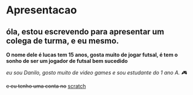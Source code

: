 # Apresentacao

## óla, estou escrevendo para apresentar um colega de turma, e eu mesmo.

**O nome dele é lucas tem 15 anos, gosta muito de jogar futsal, é tem o sonho de ser um jogador de futsal bem sucedido**

_eu sou Danilo, gosto muito de video games e sou estudante do 1 ano A. 🎮_

~~e eu tenho uma conta no~~ [scratch](https://scratch.mit.edu/)
